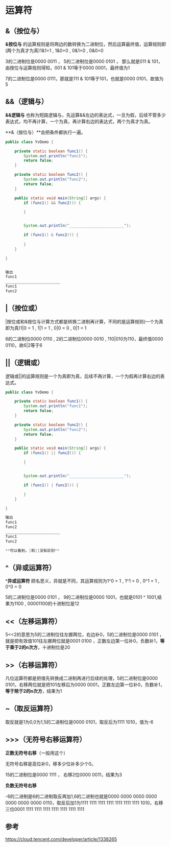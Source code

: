 # 运算符



## &（按位与）

**&按位与** 的运算规则是将两边的数转换为二进制位，然后运算最终值，运算规则即(两个为真才为真)1&1=1 , 1&0=0 , 0&1=0 , 0&0=0

3的二进制位是0000 0011 ， 5的二进制位是0000 0101 ， 那么就是011 & 101，由按位与运算规则得知，001 & 101等于0000 0001，最终值为1

7的二进制位是0000 0111，那就是111 & 101等于101，也就是0000 0101，故值为5



## &&（逻辑与）

**&&逻辑与** 也称为短路逻辑与，先运算&&左边的表达式，一旦为假，后续不管多少表达式，均不再计算，一个为真，再计算右边的表达式，两个为真才为真。

**&（按位与）**会把条件都执行一遍。

```java
public class YvDemo {

    private static boolean func1() {
        System.out.println("func1");
        return false;
    }

    private static boolean func2() {
        System.out.println("func2");
        return false;
    }

    public static void main(String[] args) {
        if (func1() && func2()) {

        }


        System.out.println("________________________");

        if (func1() & func2()) {
            
        }
    }

}


输出
func1
________________________
func1
func2

```





## |（按位或）

|按位或和&按位与计算方式都是转换二进制再计算，不同的是运算规则(一个为真即为真)1|0 = 1 , 1|1 = 1 , 0|0 = 0 , 0|1 = 1

6的二进制位0000 0110 , 2的二进制位0000 0010 , 110|010为110，最终值0000 0110，故6|2等于6



## ||（逻辑或）

逻辑或||的运算规则是一个为真即为真，后续不再计算，一个为假再计算右边的表达式。

```java
public class YvDemo {

    private static boolean func1() {
        System.out.println("func1");
        return false;
    }

    private static boolean func2() {
        System.out.println("func2");
        return false;
    }

    public static void main(String[] args) {
        if (func1() || func2()) {

        }


        System.out.println("________________________");

        if (func1() | func2()) {

        }
    }

}

输出
func1
func2
________________________
func1
func2

**可以看到，|和||没有区别**
```



## ^（异或运算符）

**^异或运算符** 顾名思义，异就是不同，其运算规则为1^0 = 1 , 1^1 = 0 , 0^1 = 1 , 0^0 = 0

5的二进制位是0000 0101 ， 9的二进制位是0000 1001，也就是0101 ^ 1001,结果为1100 , 00001100的十进制位是12



## <<（左移运算符）

5<<2的意思为5的二进制位往左挪两位，右边补0，5的二进制位是0000 0101 ， 就是把有效值101往左挪两位就是0001 0100 ，正数左边第一位补0，负数补1，**等于乘于2的n次方**，十进制位是20



## >>（右移运算符）

凡位运算符都是把值先转换成二进制再进行后续的处理，5的二进制位是0000 0101，右移两位就是把101左移后为0000 0001，正数左边第一位补0，负数补1，**等于除于2的n次方**，结果为1



## ~（取反运算符）

取反就是1为0,0为1,5的二进制位是0000 0101，取反后为1111 1010，值为-6



## >>>（无符号右移运算符）

**正数无符号右移**（一般用这个）

无符号右移是高位补0，移多少位补多少个0。

15的二进制位是0000 1111 ， 右移2位0000 0011，结果为3



**负数无符号右移**

-6的二进制是6的二进制取反再加1,6的二进制也就是0000 0000 0000 0000 0000 0000 0000 0110，取反后加1为1111 1111 1111 1111 1111 1111 1111 1010，右移三位0001 1111 1111 1111 1111 1111 1111 1111











## 参考

https://cloud.tencent.com/developer/article/1338265